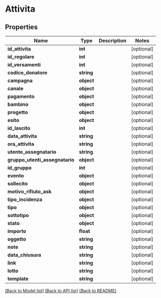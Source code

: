 # Attivita

## Properties
Name | Type | Description | Notes
------------ | ------------- | ------------- | -------------
**id_attivita** | **int** |  | [optional] 
**id_regolare** | **int** |  | [optional] 
**id_versamenti** | **int** |  | [optional] 
**codice_donatore** | **string** |  | [optional] 
**campagna** | **object** |  | [optional] 
**canale** | **object** |  | [optional] 
**pagamento** | **object** |  | [optional] 
**bambino** | **object** |  | [optional] 
**progetto** | **object** |  | [optional] 
**esito** | **object** |  | [optional] 
**id_lascito** | **int** |  | [optional] 
**data_attivita** | **string** |  | [optional] 
**ora_attivita** | **string** |  | [optional] 
**utente_assegnatario** | **string** |  | [optional] 
**gruppo_utenti_assegnatario** | **object** |  | [optional] 
**id_gruppo** | **int** |  | [optional] 
**evento** | **object** |  | [optional] 
**sollecito** | **object** |  | [optional] 
**motivo_rifiuto_ask** | **object** |  | [optional] 
**tipo_incidenza** | **object** |  | [optional] 
**tipo** | **object** |  | [optional] 
**sottotipo** | **object** |  | [optional] 
**stato** | **object** |  | [optional] 
**importo** | **float** |  | [optional] 
**oggetto** | **string** |  | [optional] 
**note** | **string** |  | [optional] 
**data_chiusura** | **string** |  | [optional] 
**link** | **string** |  | [optional] 
**lotto** | **string** |  | [optional] 
**template** | **string** |  | [optional] 

[[Back to Model list]](../README.md#documentation-for-models) [[Back to API list]](../README.md#documentation-for-api-endpoints) [[Back to README]](../README.md)


